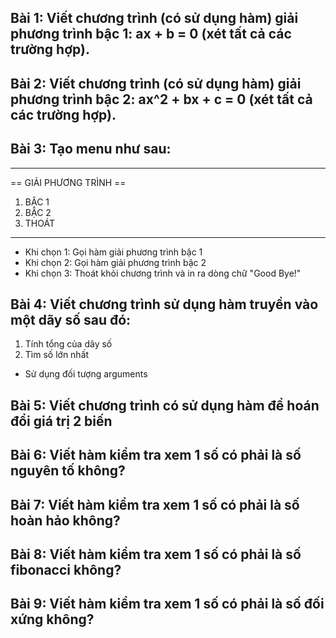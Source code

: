 ## Bài 1: Viết chương trình (có sử dụng hàm) giải phương trình bậc 1: ax + b = 0 (xét tất cả các trường hợp).

## Bài 2: Viết chương trình (có sử dụng hàm) giải phương trình bậc 2: ax^2 + bx + c = 0 (xét tất cả các trường hợp).

## Bài 3: Tạo menu như sau:
---------------------------------------
== GIẢI PHƯƠNG TRÌNH ==
1. BẬC 1
2. BẬC 2
3. THOÁT
---------------------------------------

- Khi chọn 1: Gọi hàm giải phương trình bậc 1
- Khi chọn 2: Gọi hàm giải phương trình bậc 2
- Khi chọn 3: Thoát khỏi chương trình và in ra dòng chữ "Good Bye!"

## Bài 4: Viết chương trình sử dụng hàm truyền vào một dãy số sau đó:
1. Tính tổng của dãy số
2. Tìm số lớn nhất
- Sử dụng đối tượng arguments

## Bài 5: Viết chương trình có sử dụng hàm để hoán đổi giá trị 2 biến

## Bài 6: Viết hàm kiểm tra xem 1 số có phải là số nguyên tố không?
## Bài 7: Viết hàm kiểm tra xem 1 số có phải là số hoàn hảo không?
## Bài 8: Viết hàm kiểm tra xem 1 số có phải là số fibonacci không?
## Bài 9: Viết hàm kiểm tra xem 1 số có phải là số đối xứng không?